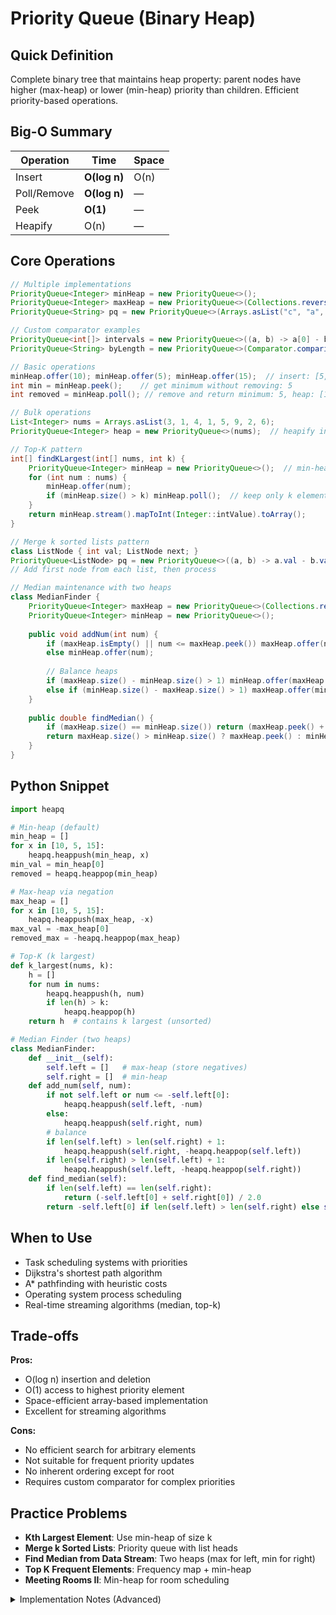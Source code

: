 # Priority Queue (Binary Heap)

## Quick Definition

Complete binary tree that maintains heap property: parent nodes have higher (max-heap) or lower (min-heap) priority than children. Efficient priority-based operations.

## Big-O Summary

| Operation | Time | Space |
|-----------|------|-------|
| Insert    | **O(log n)** | O(n) |
| Poll/Remove | **O(log n)** | — |
| Peek      | **O(1)** | — |
| Heapify   | O(n) | — |

## Core Operations

```java
// Multiple implementations
PriorityQueue<Integer> minHeap = new PriorityQueue<>();                    // min-heap default
PriorityQueue<Integer> maxHeap = new PriorityQueue<>(Collections.reverseOrder()); // max-heap
PriorityQueue<String> pq = new PriorityQueue<>(Arrays.asList("c", "a", "b"));

// Custom comparator examples
PriorityQueue<int[]> intervals = new PriorityQueue<>((a, b) -> a[0] - b[0]); // sort by first element
PriorityQueue<String> byLength = new PriorityQueue<>(Comparator.comparing(String::length));

// Basic operations
minHeap.offer(10); minHeap.offer(5); minHeap.offer(15);  // insert: [5, 10, 15]
int min = minHeap.peek();    // get minimum without removing: 5
int removed = minHeap.poll(); // remove and return minimum: 5, heap: [10, 15]

// Bulk operations
List<Integer> nums = Arrays.asList(3, 1, 4, 1, 5, 9, 2, 6);
PriorityQueue<Integer> heap = new PriorityQueue<>(nums);  // heapify in O(n)

// Top-K pattern
int[] findKLargest(int[] nums, int k) {
    PriorityQueue<Integer> minHeap = new PriorityQueue<>();  // min-heap for k largest
    for (int num : nums) {
        minHeap.offer(num);
        if (minHeap.size() > k) minHeap.poll();  // keep only k elements
    }
    return minHeap.stream().mapToInt(Integer::intValue).toArray();
}

// Merge k sorted lists pattern
class ListNode { int val; ListNode next; }
PriorityQueue<ListNode> pq = new PriorityQueue<>((a, b) -> a.val - b.val);
// Add first node from each list, then process

// Median maintenance with two heaps
class MedianFinder {
    PriorityQueue<Integer> maxHeap = new PriorityQueue<>(Collections.reverseOrder()); // left half
    PriorityQueue<Integer> minHeap = new PriorityQueue<>();                           // right half
    
    public void addNum(int num) {
        if (maxHeap.isEmpty() || num <= maxHeap.peek()) maxHeap.offer(num);
        else minHeap.offer(num);
        
        // Balance heaps
        if (maxHeap.size() - minHeap.size() > 1) minHeap.offer(maxHeap.poll());
        else if (minHeap.size() - maxHeap.size() > 1) maxHeap.offer(minHeap.poll());
    }
    
    public double findMedian() {
        if (maxHeap.size() == minHeap.size()) return (maxHeap.peek() + minHeap.peek()) / 2.0;
        return maxHeap.size() > minHeap.size() ? maxHeap.peek() : minHeap.peek();
    }
}
```

## Python Snippet

```python
import heapq

# Min-heap (default)
min_heap = []
for x in [10, 5, 15]:
    heapq.heappush(min_heap, x)
min_val = min_heap[0]
removed = heapq.heappop(min_heap)

# Max-heap via negation
max_heap = []
for x in [10, 5, 15]:
    heapq.heappush(max_heap, -x)
max_val = -max_heap[0]
removed_max = -heapq.heappop(max_heap)

# Top-K (k largest)
def k_largest(nums, k):
    h = []
    for num in nums:
        heapq.heappush(h, num)
        if len(h) > k:
            heapq.heappop(h)
    return h  # contains k largest (unsorted)

# Median Finder (two heaps)
class MedianFinder:
    def __init__(self):
        self.left = []   # max-heap (store negatives)
        self.right = []  # min-heap
    def add_num(self, num):
        if not self.left or num <= -self.left[0]:
            heapq.heappush(self.left, -num)
        else:
            heapq.heappush(self.right, num)
        # balance
        if len(self.left) > len(self.right) + 1:
            heapq.heappush(self.right, -heapq.heappop(self.left))
        if len(self.right) > len(self.left) + 1:
            heapq.heappush(self.left, -heapq.heappop(self.right))
    def find_median(self):
        if len(self.left) == len(self.right):
            return (-self.left[0] + self.right[0]) / 2.0
        return -self.left[0] if len(self.left) > len(self.right) else self.right[0]
```

## When to Use

- Task scheduling systems with priorities
- Dijkstra's shortest path algorithm
- A* pathfinding with heuristic costs
- Operating system process scheduling
- Real-time streaming algorithms (median, top-k)

## Trade-offs

**Pros:**

- O(log n) insertion and deletion
- O(1) access to highest priority element
- Space-efficient array-based implementation
- Excellent for streaming algorithms

**Cons:**

- No efficient search for arbitrary elements
- Not suitable for frequent priority updates
- No inherent ordering except for root
- Requires custom comparator for complex priorities

## Practice Problems

- **Kth Largest Element**: Use min-heap of size k
- **Merge k Sorted Lists**: Priority queue with list heads
- **Find Median from Data Stream**: Two heaps (max for left, min for right)
- **Top K Frequent Elements**: Frequency map + min-heap
- **Meeting Rooms II**: Min-heap for room scheduling

<details>
<summary>Implementation Notes (Advanced)</summary>

### Heap Implementation

- **Array representation**: Parent at i/2, children at 2i and 2i+1
- **Complete binary tree**: All levels filled except possibly last (left-to-right)
- **Heap property**: Parent ≥ children (max-heap) or parent ≤ children (min-heap)

### Operations Details

- **Insertion**: Add to end, bubble up (swim) to maintain heap property
- **Deletion**: Replace root with last element, bubble down (sink)
- **Heapify**: Build heap from array in O(n) time using bottom-up approach

### Performance Characteristics

- **Cache friendly**: Array-based storage improves locality
- **Space overhead**: Minimal, just array storage
- **Stability**: Not stable by default (equal elements may be reordered)

### Advanced Variations

- **d-ary heap**: Each node has d children instead of 2
- **Fibonacci heap**: Better amortized bounds for decrease-key operations
- **Binomial heap**: Supports efficient merging of heaps

</details>
